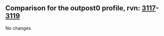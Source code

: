 ## Comparison for the outpost0 profile, rvn: [3117](https://github.com/PRO100KatYT/FortniteProfileRevisions/tree/main/profiles/outpost0/3117%20outpost0.json)-[3119](https://github.com/PRO100KatYT/FortniteProfileRevisions/tree/main/profiles/outpost0/3119%20outpost0.json)

No changes
